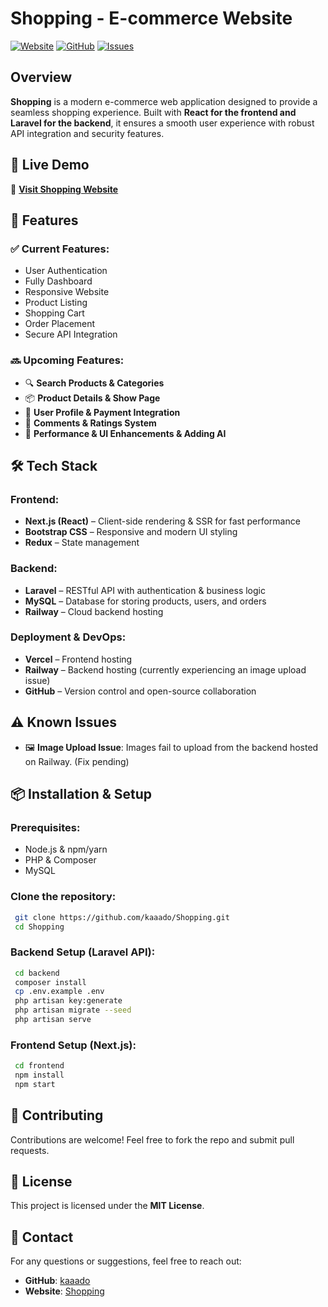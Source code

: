 # Shopping - E-commerce Website

[![Website](https://img.shields.io/badge/Live%20Demo-Click%20Here-brightgreen)](https://shopping-sand.vercel.app/)
[![GitHub](https://img.shields.io/github/stars/kaaado/Shopping?style=social)](https://github.com/kaaado/Shopping)
[![Issues](https://img.shields.io/github/issues/kaaado/Shopping)](https://github.com/kaaado/Shopping/issues)

## Overview

**Shopping** is a modern e-commerce web application designed to provide a seamless shopping experience. Built with **React for the frontend and Laravel for the backend**, it ensures a smooth user experience with robust API integration and security features.

## 🚀 Live Demo
🔗 **[Visit Shopping Website](https://shopping-sand.vercel.app/)**

## 📌 Features

### ✅ Current Features:
- User Authentication
- Fully Dashboard
- Responsive Website
- Product Listing
- Shopping Cart
- Order Placement
- Secure API Integration

### 🔜 Upcoming Features:
- 🔍 **Search Products & Categories**
- 📦 **Product Details & Show Page**
- 👤 **User Profile & Payment Integration**
- 💬 **Comments & Ratings System**
- 🚀 **Performance & UI  Enhancements & Adding AI**

## 🛠️ Tech Stack

### **Frontend:**
- **Next.js (React)** – Client-side rendering & SSR for fast performance
- **Bootstrap CSS** – Responsive and modern UI styling
- **Redux** – State management

### **Backend:**
- **Laravel** – RESTful API with authentication & business logic
- **MySQL** – Database for storing products, users, and orders
- **Railway** – Cloud backend hosting

### **Deployment & DevOps:**
- **Vercel** – Frontend hosting
- **Railway** – Backend hosting (currently experiencing an image upload issue)
- **GitHub** – Version control and open-source collaboration

## ⚠️ Known Issues
- 🖼️ **Image Upload Issue**: Images fail to upload from the backend hosted on Railway. (Fix pending)

## 📦 Installation & Setup

### Prerequisites:
- Node.js & npm/yarn
- PHP & Composer
- MySQL

### **Clone the repository:**
```sh
 git clone https://github.com/kaaado/Shopping.git
 cd Shopping
```

### **Backend Setup (Laravel API):**
```sh
 cd backend
 composer install
 cp .env.example .env
 php artisan key:generate
 php artisan migrate --seed
 php artisan serve
```

### **Frontend Setup (Next.js):**
```sh
 cd frontend
 npm install
 npm start
```

## 🤝 Contributing
Contributions are welcome! Feel free to fork the repo and submit pull requests.

## 📜 License
This project is licensed under the **MIT License**.

## 📧 Contact
For any questions or suggestions, feel free to reach out:
- **GitHub**: [kaaado](https://github.com/kaaado)
- **Website**: [Shopping](https://shopping-sand.vercel.app/)
